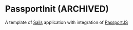 # PassportInit (ARCHIVED)

A template of [Sails](http://sailsjs.org) application with integration of [PassportJS](http://www.passportjs.org/)
